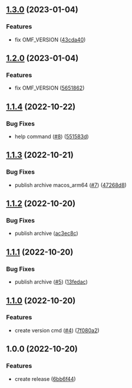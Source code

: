 ## [1.3.0](https://github.com/victorsalaun/ohmyflux/compare/v1.2.0...v1.3.0) (2023-01-04)


### Features

* fix OMF_VERSION ([43cda40](https://github.com/victorsalaun/ohmyflux/commit/43cda404f1b2608b92ba824d2faf64390481162f))

## [1.2.0](https://github.com/victorsalaun/ohmyflux/compare/v1.1.4...v1.2.0) (2023-01-04)


### Features

* fix OMF_VERSION ([5651862](https://github.com/victorsalaun/ohmyflux/commit/5651862657374b4babbdb0607ae1be10ce1b682c))

## [1.1.4](https://github.com/victorsalaun/ohmyflux/compare/v1.1.3...v1.1.4) (2022-10-22)


### Bug Fixes

* help command ([#8](https://github.com/victorsalaun/ohmyflux/issues/8)) ([551583d](https://github.com/victorsalaun/ohmyflux/commit/551583d579512b3df6d8936d415fac00bb636e04))

## [1.1.3](https://github.com/victorsalaun/ohmyflux/compare/v1.1.2...v1.1.3) (2022-10-21)


### Bug Fixes

* publish archive macos_arm64 ([#7](https://github.com/victorsalaun/ohmyflux/issues/7)) ([47268d8](https://github.com/victorsalaun/ohmyflux/commit/47268d8f511442b8e4e587f4dc81fb651be24e84))

## [1.1.2](https://github.com/victorsalaun/ohmyflux/compare/v1.1.1...v1.1.2) (2022-10-20)


### Bug Fixes

* publish archive ([ac3ec8c](https://github.com/victorsalaun/ohmyflux/commit/ac3ec8c449000df76f1070e6892d8362c2c5b0ae))

## [1.1.1](https://github.com/victorsalaun/ohmyflux/compare/v1.1.0...v1.1.1) (2022-10-20)


### Bug Fixes

* publish archive ([#5](https://github.com/victorsalaun/ohmyflux/issues/5)) ([13fedac](https://github.com/victorsalaun/ohmyflux/commit/13fedac541dc685e2d22f981436b61755ab48791))

## [1.1.0](https://github.com/victorsalaun/ohmyflux/compare/v1.0.0...v1.1.0) (2022-10-20)


### Features

* create version cmd ([#4](https://github.com/victorsalaun/ohmyflux/issues/4)) ([7f080a2](https://github.com/victorsalaun/ohmyflux/commit/7f080a2d2a84f73734799b79874b073a63748620))

## 1.0.0 (2022-10-20)


### Features

* create release ([6bb6f44](https://github.com/victorsalaun/ohmyflux/commit/6bb6f44add5021cde89eea4c90989dc1faf01d67))
